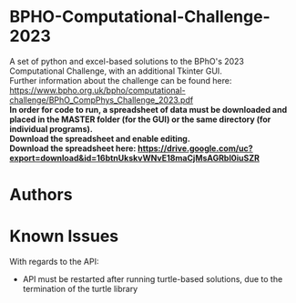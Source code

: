 # BPHO-Computational-Challenge-2023
A set of python and excel-based solutions to the BPhO's 2023 Computational Challenge, with an additional Tkinter GUI.<br>
Further information about the challenge can be found here: https://www.bpho.org.uk/bpho/computational-challenge/BPhO_CompPhys_Challenge_2023.pdf <br>
<b> In order for code to run, a spreadsheet of data must be downloaded and placed in the MASTER folder (for the GUI) or the same directory (for individual programs).<br> Download the spreadsheet and enable editing. <br> Download the spreadsheet here: https://drive.google.com/uc?export=download&id=16btnUkskvWNvE18maCjMsAGRbI0iuSZR </b>

# Authors

# Known Issues
With regards to the API:
- API must be restarted after running turtle-based solutions, due to the termination of the turtle library
